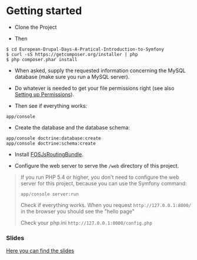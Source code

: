 # Getting started

- Clone the Project 

- Then

```
$ cd European-Drupal-Days-A-Pratical-Introduction-to-Symfony
$ curl -sS https://getcomposer.org/installer | php
$ php composer.phar install
```

- When asked, supply the requested information concerning the MySQL database (make sure you run a MySQL server).

- Do whatever is needed to get your file permissions right (see also [Setting up Permissions](http://symfony.com/doc/current/book/installation.html)).

- Then see if everything works:

```
app/console
```

- Create the database and the database schema:

```
app/console doctrine:database:create
app/console doctrine:schema:create
```

- Install [FOSJsRoutingBundle](https://github.com/FriendsOfSymfony/FOSJsRoutingBundle).

- Configure the web server to serve the `/web` directory of this project.

> If you run PHP 5.4 or higher, you don't need to configure the web server for this project, because you can use the
> Symfony command:
>
> ```
> app/console server:run
> ```
>
> Check if everything works. When you request `http://127.0.0.1:8000/` in the browser you should see the "hello page"
> 
> Check your php.ini `http://127.0.0.1:8000/config.php`


### Slides

[Here you can find the slides](http://www.slideshare.net/ibuildingsIT/a-practical-introduction-to-symfony-european-drupal-days-2015)
